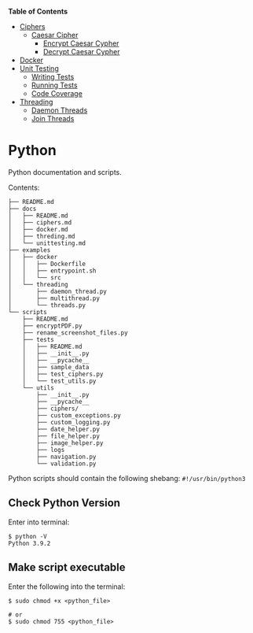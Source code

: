 
**Table of Contents**
- [Ciphers](docs/ciphers.md)
  - [Caesar Cipher](docs/ciphers.md#caesar-cipher)
    - [Encrypt Caesar Cypher](docs/ciphers.md#encrypt-caesar-cipher)
    - [Decrypt Caesar Cypher](docs/ciphers.md#decrypt-caesar-cipher)
- [Docker](docs/docker.md)
- [Unit Testing](docs/unittesting.md)
  - [Writing Tests](docs/unittesting.md#writing-tests)
  - [Running Tests](docs/unittesting.md#running-tests)
  - [Code Coverage](docs/unittesting.md#code-coverage)
- [Threading](docs/threding.md)
  - [Daemon Threads](docs/threding.md#daemon-threads)
  - [Join Threads](docs/threding.md#joining-threads)

# Python
Python documentation and scripts.

Contents:
```
├── README.md
├── docs
│   ├── README.md
│   ├── ciphers.md
│   ├── docker.md
│   ├── threding.md
│   └── unittesting.md
├── examples
│   ├── docker
│   │   ├── Dockerfile
│   │   ├── entrypoint.sh
│   │   └── src
│   └── threading
│       ├── daemon_thread.py
│       ├── multithread.py
│       └── threads.py
└── scripts
    ├── README.md
    ├── encryptPDF.py
    ├── rename_screenshot_files.py
    ├── tests
    │   ├── README.md
    │   ├── __init__.py
    │   ├── __pycache__
    │   ├── sample_data
    │   ├── test_ciphers.py
    │   └── test_utils.py
    └── utils
        ├── __init__.py
        ├── __pycache__
        ├── ciphers/
        ├── custom_exceptions.py
        ├── custom_logging.py
        ├── date_helper.py
        ├── file_helper.py
        ├── image_helper.py
        ├── logs
        ├── navigation.py
        └── validation.py
```

Python scripts should contain the following shebang: `#!/usr/bin/python3`

## Check Python Version
Enter into terminal:
```shell
$ python -V
Python 3.9.2
```

## Make script executable
Enter the following into the terminal:
```shell
$ sudo chmod +x <python_file>

# or
$ sudo chmod 755 <python_file>
```

